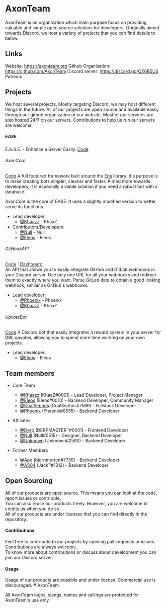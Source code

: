 # AxonTeam

AxonTeam is an organization which main purpose focus on providing valuable and simple open source solutions for developers.
Originally aimed towards Discord, we host a variety of projects that you can find details to below.

## Links

Website: https://axonteam.org
Github Organisation: https://github.com/AxonTeam
Discord server: https://discord.gg/QZ6B5US
Patreon:

## Projects

We host several projects. Mostly targeting Discord, we may host different things in the future.
All of our projects are open source and available easily through our github organization or our website.
Most of our services are also hosted 24/7 on our servers. Contributions to help us run our servers are welcome.

##### EASE
E.A.S.E. - Enhance a Server Easily.
[Code](https://github.com/Khaazz/Ease)

###### AxonCore
[Code](https://github.com/Khaazz/AxonCore)
A full featured framework built around the [Eris](https://github.com/abalabahaha/eris) library.
It's purpose is to make creating bots simpler, cleaner and faster.
Aimed more towards developers, it is especially a viable solution if you need a robust bot with a database.

AxonCore is the core of EASE. It uses a slightly modified version to better serve its functions.

- Lead developer: 
  - [@Khaazz](https://github.com/khaazz) - KhaaZ
- Contributors/Developers:
  - [@Null](https://github.com/) - Null
  - [@Eleos](https://github.com/EleosOS) - Eleos

###### GitHookAPI
[Code](https://github.com/AxonTeam/GitHookAPI) | [Dashboard](https://github.com/AxonTeam/GitHookAPI-Dashboard)  
An API that allows you to easily integrate GitHub and GitLab webhooks in your Discord server. Use only one URL for all your webhooks and redirect them to exactly where you want. Parse GitLab data to obtain a good looking webhook, similar as GitHub's webhooks.

- Lead developer:
  - [@Phoenix](https://github.com/Santhosh-Annamalai) - Phoenix
  - [@Khaazz](https://github.com/khaazz) - KhaaZ

###### UpvoteBot
[Code](https://github.com/AxonTeam/UpvoteBot)
A Discord bot that easily integrates a reward system in your server for DBL upvotes, allowing you to spend more time working on your own projects.

- Lead developer: 
  - [@Eleos](https://github.com/EleosOS) - Eleos

## Team members

- Core Team
  - [@Khaazz](https://github.com/khaazz) (KhaaZ#0001) - Lead Developer, Project Manager
  - [@Eleos](https://github.com/EleosOS) (Eleos#0010) - Backend Developer, Community Manager
  - [@CoalSephos](https://github.com/CoalSephos) (CoalSephos#7566) - Fullstack Developer
  - [@Phoenix](https://github.com/Santhosh-Annamalai) (Phoenix#0955) - Backend Developer

- Affiliates
  - [@Derp](https://github.com/Derpy101) (DERPMASTER™#0001) - Frontend Developer
  - [@Null](https://github.com/) (Null#0515) - Designer, Backend Developer
  - [@Unknown](https://github.com/Unknown401) (Unknown#2500) - Backend Developer

- Former Members
  - [@Ape](https://github.com/bjornmorten) (bjornmorten#7739) - Backend Developer
  - [@AS04](https://github.com/InATrance) (Jack™#1312) - Backend Developer

## Open Sourcing

All of our products are open source. This means you can look at the code, report issues or contribute.  
You can also reuse our products freely. However, you are welcome to credits us when you do so.  
All of our products are under licenses that you can find directly in the repository.

#### Contributions
Feel free to contribute to our projects by opening pull-requests or issues. Contributions are always welcome.  
To know more about contributions or discuss about development you can join our Discord server.  

#### Usage
Usage of our products are possible and under license.
Commercial use is discouraged.  # AxonTeam

All AxonTeam logos, slangs, names and callings are protected for AxonTeam's use only.

